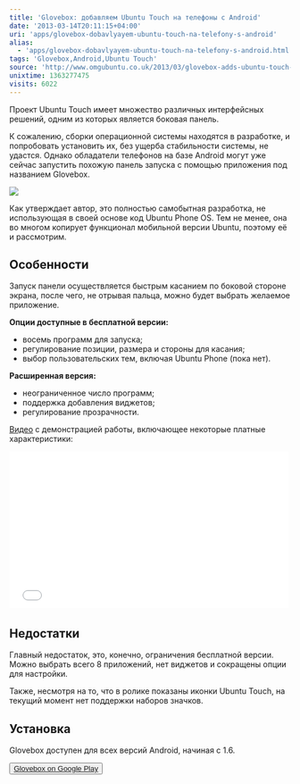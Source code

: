 ```yaml
---
title: 'Glovebox: добавляем Ubuntu Touch на телефоны с Android'
date: '2013-03-14T20:11:15+04:00'
uri: 'apps/glovebox-dobavlyayem-ubuntu-touch-na-telefony-s-android'
alias: 
  - 'apps/glovebox-dobavlyayem-ubuntu-touch-na-telefony-s-android.html'
tags: 'Glovebox,Android,Ubuntu Touch'
source: 'http://www.omgubuntu.co.uk/2013/03/glovebox-adds-ubuntu-touch-launcher-to-android-phones'
unixtime: 1363277475
visits: 6022
---
```

Проект Ubuntu Touch имеет множество различных интерфейсных решений, одним из которых является боковая панель.

К сожалению, сборки операционной системы находятся в разработке, и попробовать установить их, без ущерба стабильности системы, не удастся. Однако обладатели телефонов на базе Android могут уже сейчас запустить похожую панель запуска с помощью приложения под названием Glovebox.

[![](img/2013/03/14/20-00/glovebox-8556722535-o.jpg)](img/2013/03/14/20-00/glovebox-8556722535-o.jpg)

Как утверждает автор, это полностью самобытная разработка, не использующая в своей основе код Ubuntu Phone OS. Тем не менее, она во многом копирует функционал мобильной версии Ubuntu, поэтому её и рассмотрим.

## Особенности

Запуск панели осуществляется быстрым касанием по боковой стороне экрана, после чего, не отрывая пальца, можно будет выбрать желаемое приложение.

**Опции доступные в бесплатной версии:**

*   восемь программ для запуска;
*   регулирование позиции, размера и стороны для касания;
*   выбор пользовательских тем, включая Ubuntu Phone (пока нет).

**Расширенная версия:**

*   неограниченное число программ;
*   поддержка добавления виджетов;
*   регулирование прозрачности.

[Видео](https://www.youtube.com/watch?v=3HrReGAUCGE&feature=player_detailpage) с демонстрацией работы, включающее некоторые платные характеристики:

<iframe width="500" height="281" src="//www.youtube.com/embed/3HrReGAUCGE" frameborder="0" allowfullscreen=""></iframe> 

## Недостатки

Главный недостаток, это, конечно, ограничения бесплатной версии. Можно выбрать всего 8 приложений, нет виджетов и сокращены опции для настройки.

Также, несмотря на то, что в ролике показаны иконки Ubuntu Touch, на текущий момент нет поддержки наборов значков.

## Установка

Glovebox доступен для всех версий Android, начиная с 1.6.

<button>[Glovebox on Google Play](https://play.google.com/store/apps/details?id=com.fb.glovebox)</button>
